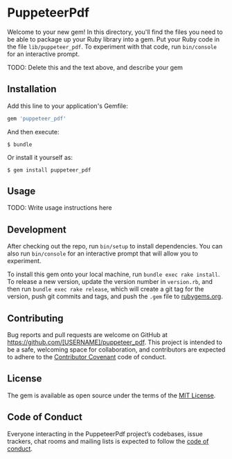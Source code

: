# PuppeteerPdf

Welcome to your new gem! In this directory, you'll find the files you need to be able to package up your Ruby library into a gem. Put your Ruby code in the file `lib/puppeteer_pdf`. To experiment with that code, run `bin/console` for an interactive prompt.

TODO: Delete this and the text above, and describe your gem

## Installation

Add this line to your application's Gemfile:

```ruby
gem 'puppeteer_pdf'
```

And then execute:

    $ bundle

Or install it yourself as:

    $ gem install puppeteer_pdf

## Usage

TODO: Write usage instructions here

## Development

After checking out the repo, run `bin/setup` to install dependencies. You can also run `bin/console` for an interactive prompt that will allow you to experiment.

To install this gem onto your local machine, run `bundle exec rake install`. To release a new version, update the version number in `version.rb`, and then run `bundle exec rake release`, which will create a git tag for the version, push git commits and tags, and push the `.gem` file to [rubygems.org](https://rubygems.org).

## Contributing

Bug reports and pull requests are welcome on GitHub at https://github.com/[USERNAME]/puppeteer_pdf. This project is intended to be a safe, welcoming space for collaboration, and contributors are expected to adhere to the [Contributor Covenant](http://contributor-covenant.org) code of conduct.

## License

The gem is available as open source under the terms of the [MIT License](https://opensource.org/licenses/MIT).

## Code of Conduct

Everyone interacting in the PuppeteerPdf project’s codebases, issue trackers, chat rooms and mailing lists is expected to follow the [code of conduct](https://github.com/[USERNAME]/puppeteer_pdf/blob/master/CODE_OF_CONDUCT.md).
